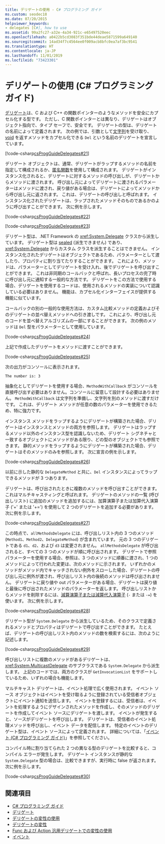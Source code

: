 ```yaml
---
title: デリゲートの使用 - C# プログラミング ガイド
ms.custom: seodec18
ms.date: 07/20/2015
helpviewer_keywords:
- delegates [C#], how to use
ms.assetid: 99a2fc27-a32e-4a34-921c-e65497520eec
ms.openlocfilehash: a0422b5cd3083f351bde44deae5871599a649140
ms.sourcegitcommit: 14ad34f7c4564ee0f009acb8bfc0ea7af3bc9541
ms.translationtype: HT
ms.contentlocale: ja-JP
ms.lasthandoff: 11/01/2019
ms.locfileid: "73423301"
---
```

# <a name="using-delegates-c-programming-guide"></a>デリゲートの使用 (C# プログラミング ガイド)

[デリゲート](../../language-reference/builtin-types/reference-types.md)は、C および C++ の関数ポインターのようなメソッドを安全にカプセル化する型です。 ただし、C 関数ポインターとは異なり、デリゲートはオブジェクト指向で、タイプ セーフで、安全です。 デリゲートの型は、デリゲートの名前によって定義されます。 次の例では、引数として[文字列](../../language-reference/builtin-types/reference-types.md)を受け取り、[void](../../language-reference/keywords/void.md) を返すメソッドをカプセル化できる `Del` という名前のデリゲートを宣言しています。

[!code-csharp[csProgGuideDelegates#21](~/samples/snippets/csharp/VS_Snippets_VBCSharp/csProgGuideDelegates/CS/Delegates.cs#21)]

デリゲート オブジェクトは、通常、デリゲートがラップするメソッドの名前を指定して構成されるか、[匿名関数](../statements-expressions-operators/anonymous-functions.md)を使用して構成されます。 デリゲートがインスタンス化されると、デリゲートに対するメソッドの呼び出しが、デリゲートからメソッドに渡されます。 呼び出し元によってデリゲートに渡されるパラメーターはメソッドに渡され、戻り値がある場合は、デリゲートによってメソッドから呼び出し元に返されます。 これは、デリゲートの呼び出しと呼ばれます。 インスタンス化されたデリゲートは、ラップされたメソッドそのものであるかのように呼び出すことができます。 次に例を示します。

[!code-csharp[csProgGuideDelegates#22](~/samples/snippets/csharp/VS_Snippets_VBCSharp/csProgGuideDelegates/CS/Delegates.cs#22)]  

[!code-csharp[csProgGuideDelegates#23](~/samples/snippets/csharp/VS_Snippets_VBCSharp/csProgGuideDelegates/CS/Delegates.cs#23)]

デリゲート型は、.NET Framework の <xref:System.Delegate> クラスから派生しています。 デリゲート型は [sealed](../../language-reference/keywords/sealed.md) (派生できません) であり、<xref:System.Delegate> からカスタム クラスを派生することはできません。 インスタンス化されたデリゲートはオブジェクトであるため、パラメーターとして渡したり、プロパティに割り当てたりすることができます。 これにより、メソッドは、パラメーターとしてデリゲートを受け入れ、後でデリゲートを呼び出すことができます。 これは非同期のコールバックと呼ばれ、長いプロセスの完了時に呼び出し元に通知する一般的な方法です。 デリゲートをこの方法で使用する場合、デリゲートを使用するコードは、使用されるメソッドの実装について認識している必要はありません。 機能は、カプセル化インターフェイスが提供する機能に似ています。

コールバックの別の一般的な使用方法は、カスタム比較メソッドの定義およびそのデリゲートの並べ替えメソッドへの引き渡しです。 これにより、呼び出し元のコードを並べ替えアルゴリズムの一部にすることができます。 次の例のメソッドは `Del` 型をパラメーターとして使用しています。

[!code-csharp[csProgGuideDelegates#24](~/samples/snippets/csharp/VS_Snippets_VBCSharp/csProgGuideDelegates/CS/Delegates.cs#24)]

上記で作成したデリゲートをメソッドに渡すことができます。

[!code-csharp[csProgGuideDelegates#25](~/samples/snippets/csharp/VS_Snippets_VBCSharp/csProgGuideDelegates/CS/Delegates.cs#25)]

次の出力がコンソールに表示されます。

```console
The number is: 3
```

抽象化としてデリゲートを使用する場合、`MethodWithCallback` がコンソールを直接呼び出す必要はありません。コンソールに留意して設計する必要はありません。 `MethodWithCallback` は文字列を準備し、文字列を別のメソッドに渡すだけです。 これは、デリゲート メソッドが任意の数のパラメーターを使用できるため、特に強力です。

インスタンス メソッドをラップするようにデリゲートが構築された場合、デリゲートはインスタンスとメソッドの両方を参照します。 デリゲートはラップするメソッド以外のインスタンス型を認識しないため、デリゲート シグネチャと一致するオブジェクトにメソッドがある限り、どの型のオブジェクトでも参照できます。 静的メソッドをラップするようにデリゲートが構築された場合、デリゲートはそのメソッドのみを参照します。 次に宣言の例を示します。

[!code-csharp[csProgGuideDelegates#26](~/samples/snippets/csharp/VS_Snippets_VBCSharp/csProgGuideDelegates/CS/Delegates.cs#26)]

以前に示した静的な `DelegateMethod` と共に、`Del` インスタンスによってラップできるメソッドが 3 つあります。

デリゲートは、呼び出されたときに複数のメソッドを呼び出すことができます。 これはマルチキャスティングと呼ばれます。 デリゲートのメソッドの一覧 (呼び出しリスト) に追加のメソッドを追加するには、加算演算子または加算代入演算子 ('+' または '+=') を使用して 2 つのデリゲートを追加する必要があります。 次に例を示します。

[!code-csharp[csProgGuideDelegates#27](~/samples/snippets/csharp/VS_Snippets_VBCSharp/csProgGuideDelegates/CS/Delegates.cs#27)]

この時点で、`allMethodsDelegate` には、呼び出しリスト内の 3 つのメソッド (`Method1`、`Method2`、`DelegateMethod`) が含まれています。 元の 3 つのデリゲートである `d1`、`d2`、および `d3` は変更されません。 `allMethodsDelegate` が呼び出されると、すべての 3 つのメソッドが順に呼び出されます。 デリゲートで参照パラメーターを使用する場合、参照は、3 つのメソッドに順番に渡され、1 つのメソッドによって行われた変更は、次のメソッドに示されます。 いずれかのメソッドがメソッド内でキャッチされない例外をスローした場合、デリゲートの呼び出し元に例外が渡され、呼び出しリスト内の後続のメソッドは呼び出されません。 デリゲートに戻り値や out パラメーターがある場合、デリゲートは戻り値と最後に呼び出されたメソッドのパラメーターを返します。 呼び出しリストからメソッドを削除するには、[減算演算子または減算代入演算子](../../language-reference/operators/subtraction-operator.md) (`-` または `-=`) を使います。 次に例を示します。

[!code-csharp[csProgGuideDelegates#28](~/samples/snippets/csharp/VS_Snippets_VBCSharp/csProgGuideDelegates/CS/Delegates.cs#28)]

デリゲート型が `System.Delegate` から派生しているため、そのクラスで定義されるメソッドとプロパティはデリゲートで呼び出すことができます。 たとえば、デリゲートの呼び出しリスト内のメソッドの数を検索するには、次のように記述します。

[!code-csharp[csProgGuideDelegates#29](~/samples/snippets/csharp/VS_Snippets_VBCSharp/csProgGuideDelegates/CS/Delegates.cs#29)]

呼び出しリストに複数のメソッドがあるデリゲートは、<xref:System.MulticastDelegate> のサブクラスである `System.Delegate` から派生します。 上記のコードでは、両方のクラスが `GetInvocationList` をサポートしているため、いずれの場合も機能します。

マルチキャスト デリゲートは、イベント処理で広く使用されます。 イベント ソース オブジェクトはイベントを受け取るように登録されている受信者オブジェクトにイベント通知を送信します。 イベントを登録するには、受信者は、イベントを処理するようにデザインされたメソッドを作成し、そのメソッドのデリゲートを作成してイベント ソースにデリゲートを渡します。 イベントが発生すると、ソースがデリゲートを呼び出します。 デリゲートは、受信者のイベント処理メソッドを呼び出し、イベント データを配信します。 特定のイベントのデリゲート型は、イベント ソースによって定義されます。 詳細については、「[イベント (C# プログラミング ガイド)](../events/index.md)」を参照してください。

コンパイル時に割り当てられた 2 つの異なる型のデリゲートを比較すると、コンパイル エラーが発生します。 デリゲート インスタンスが静的な `System.Delegate` 型の場合は、比較できますが、実行時に false が返されます。 次に例を示します。

[!code-csharp[csProgGuideDelegates#30](~/samples/snippets/csharp/VS_Snippets_VBCSharp/csProgGuideDelegates/CS/Delegates.cs#30)]

## <a name="see-also"></a>関連項目

- [C# プログラミング ガイド](../index.md)
- [デリゲート](./index.md)
- [デリゲートの変性の使用](../concepts/covariance-contravariance/using-variance-in-delegates.md)
- [デリゲートの変性](../concepts/covariance-contravariance/variance-in-delegates.md)
- [Func および Action 汎用デリゲートでの変性の使用](../concepts/covariance-contravariance/using-variance-for-func-and-action-generic-delegates.md)
- [イベント](../events/index.md)
